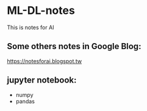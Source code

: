 # ML-DL-notes
This is notes for AI

## Some others notes in Google Blog:
https://notesforai.blogspot.tw

## jupyter notebook:
- numpy
- pandas
